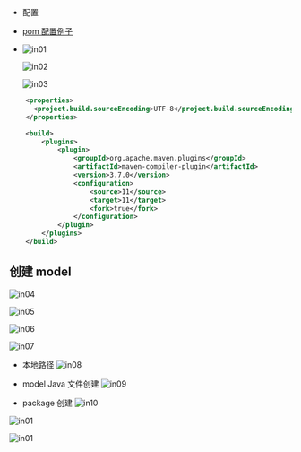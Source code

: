 
- 配置

- [pom 配置例子](https://github.com/bmuschko/whats-new-in-java-11/blob/master/pom.xml)
- 
  ![in01](..\img\in01.png)

  ![in02](..\img\in02.png)

  ![in03](..\img\in03.png)

``` xml
    <properties>
      <project.build.sourceEncoding>UTF-8</project.build.sourceEncoding>
    </properties>

    <build>
        <plugins>
            <plugin>
                <groupId>org.apache.maven.plugins</groupId>
                <artifactId>maven-compiler-plugin</artifactId>
                <version>3.7.0</version>
                <configuration>
                    <source>11</source>
                    <target>11</target>
                    <fork>true</fork>
                </configuration>
            </plugin>
        </plugins>
    </build>
```

## 创建 model
 ![in04](..\img\in04.png)

 ![in05](..\img\in05.png)
 
 ![in06](..\img\in06.png)

 ![in07](..\img\in07.png)

- 本地路径
 ![in08](..\img\in08.png)

- model Java 文件创建
 ![in09](..\img\in09.png)

- package 创建
 ![in10](..\img\in10.png)


 ![in01](..\img\in01.png)


 ![in01](..\img\in01.png)
